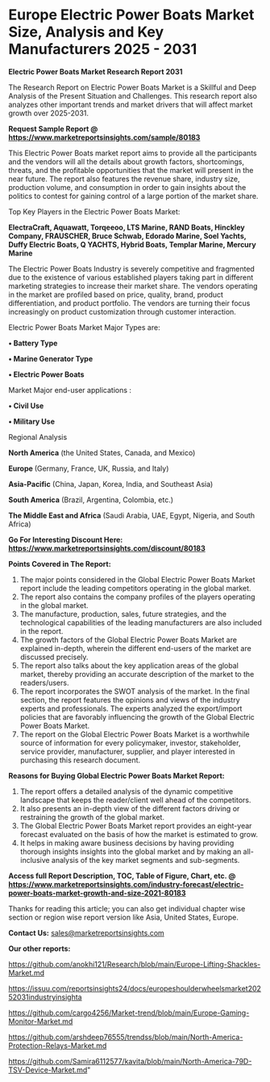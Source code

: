 # Europe Electric Power Boats Market Size, Analysis and Key Manufacturers 2025 - 2031

<strong>Electric Power Boats Market Research Report 2031</strong>

The Research Report on Electric Power Boats Market is a Skillful and Deep Analysis of the Present Situation and Challenges. This research report also analyzes other important trends and market drivers that will affect market growth over 2025-2031.

<strong>Request Sample Report @ <a href=https://www.marketreportsinsights.com/sample/80183>https://www.marketreportsinsights.com/sample/80183</a></strong>

This Electric Power Boats market report aims to provide all the participants and the vendors will all the details about growth factors, shortcomings, threats, and the profitable opportunities that the market will present in the near future. The report also features the revenue share, industry size, production volume, and consumption in order to gain insights about the politics to contest for gaining control of a large portion of the market share.

Top Key Players in the Electric Power Boats Market:

<strong>ElectraCraft, Aquawatt, Torqeeoo, LTS Marine, RAND Boats, Hinckley Company, FRAUSCHER, Bruce Schwab, Edorado Marine, Soel Yachts, Duffy Electric Boats, Q YACHTS, Hybrid Boats, Templar Marine, Mercury Marine</strong>

The Electric Power Boats Industry is severely competitive and fragmented due to the existence of various established players taking part in different marketing strategies to increase their market share. The vendors operating in the market are profiled based on price, quality, brand, product differentiation, and product portfolio. The vendors are turning their focus increasingly on product customization through customer interaction.

Electric Power Boats Market Major Types are:

<strong>• Battery Type

• Marine Generator Type

• Electric Power Boats</strong>

Market Major end-user applications :

<strong>• Civil Use

• Military Use</strong>

Regional Analysis

</u><strong><b>North America</b></strong> (the United States, Canada, and Mexico)

<strong><b>Europe </b></strong>(Germany, France, UK, Russia, and Italy)

<strong><b>Asia-Pacific</b></strong> (China, Japan, Korea, India, and Southeast Asia)

<strong><b>South America</b></strong> (Brazil, Argentina, Colombia, etc.)

<strong><b>The Middle East and Africa</b></strong> (Saudi Arabia, UAE, Egypt, Nigeria, and South Africa)

<strong>Go For Interesting Discount Here: <a href=https://www.marketreportsinsights.com/discount/80183>https://www.marketreportsinsights.com/discount/80183</a></strong>

<strong>Points Covered in The Report:</strong>
<ol>
  <li>The major points considered in the Global Electric Power Boats Market report include the leading competitors operating in the global market.</li>
  <li>The report also contains the company profiles of the players operating in the global market.</li>
  <li>The manufacture, production, sales, future strategies, and the technological capabilities of the leading manufacturers are also included in the report.</li>
  <li>The growth factors of the Global Electric Power Boats Market are explained in-depth, wherein the different end-users of the market are discussed precisely.</li>
  <li>The report also talks about the key application areas of the global market, thereby providing an accurate description of the market to the readers/users.</li>
  <li>The report incorporates the SWOT analysis of the market. In the final section, the report features the opinions and views of the industry experts and professionals. The experts analyzed the export/import policies that are favorably influencing the growth of the Global Electric Power Boats Market.</li>
  <li>The report on the Global Electric Power Boats Market is a worthwhile source of information for every policymaker, investor, stakeholder, service provider, manufacturer, supplier, and player interested in purchasing this research document.</li>
</ol>
<strong>Reasons for Buying Global Electric Power Boats Market Report:</strong>

<ol>
  <li>The report offers a detailed analysis of the dynamic competitive landscape that keeps the reader/client well ahead of the competitors.</li>
  <li>It also presents an in-depth view of the different factors driving or restraining the growth of the global market.</li>
  <li>The Global Electric Power Boats Market report provides an eight-year forecast evaluated on the basis of how the market is estimated to grow.</li>
  <li>It helps in making aware business decisions by having providing thorough insights insights into the global market and by making an all-inclusive analysis of the key market segments and sub-segments.</li>
</ol>
<strong>Access full Report Description, TOC, Table of Figure, Chart, etc. @ <a href=https://www.marketreportsinsights.com/industry-forecast/electric-power-boats-market-growth-and-size-2021-80183>https://www.marketreportsinsights.com/industry-forecast/electric-power-boats-market-growth-and-size-2021-80183</a></strong>


Thanks for reading this article; you can also get individual chapter wise section or region wise report version like Asia, United States, Europe.

<strong>Contact Us:</strong>
sales@marketreportsinsights.com

<strong>Our other reports:</strong>

<a href=https://github.com/anokhi121/Research/blob/main/Europe-Lifting-Shackles-Market.md>https://github.com/anokhi121/Research/blob/main/Europe-Lifting-Shackles-Market.md</a>

<a href=https://issuu.com/reportsinsights24/docs/europeshoulderwheelsmarket20252031industryinsighta>https://issuu.com/reportsinsights24/docs/europeshoulderwheelsmarket20252031industryinsighta</a>

<a href=https://github.com/cargo4256/Market-trend/blob/main/Europe-Gaming-Monitor-Market.md>https://github.com/cargo4256/Market-trend/blob/main/Europe-Gaming-Monitor-Market.md</a>

<a href=https://github.com/arshdeep76555/trendss/blob/main/North-America-Protection-Relays-Market.md>https://github.com/arshdeep76555/trendss/blob/main/North-America-Protection-Relays-Market.md</a>

<a href=https://github.com/Samira6112577/kavita/blob/main/North-America-79D-TSV-Device-Market.md>https://github.com/Samira6112577/kavita/blob/main/North-America-79D-TSV-Device-Market.md</a>"
